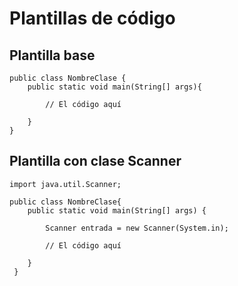 # Plantillas de código

## Plantilla base

```
public class NombreClase {
    public static void main(String[] args){
        
        // El código aquí

    }
}
```

## Plantilla con clase Scanner

```
import java.util.Scanner;

public class NombreClase{
    public static void main(String[] args) {

        Scanner entrada = new Scanner(System.in);

        // El código aquí

    }
 }
```